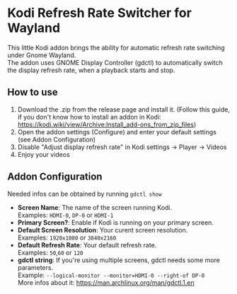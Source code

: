 # Kodi Refresh Rate Switcher for Wayland
This little Kodi addon brings the ability for automatic refresh rate switching under Gnome Wayland.  
The addon uses GNOME Display Controller (gdctl) to automatically switch the display refresh rate, when a playback starts and stop.


## How to use
1. Download the .zip from the release page and install it. (Follow this guide, if you don't know how to install an addon in Kodi: https://kodi.wiki/view/Archive:Install_add-ons_from_zip_files)
2. Open the addon settings (Configure) and enter your default settings (see Addon Configuration)
3. Disable "Adjust display refresh rate" in Kodi settings -> Player -> Videos 
4. Enjoy your videos 

## Addon Configuration
Needed infos can be obtained by running `gdctl show`
- **Screen Name**: The name of the screen running Kodi.  
Examples: `HDMI-0`, `DP-0` or `HDMI-1`
- **Primary Screen?**: Enable if Kodi is running on your primary screen. 
- **Default Screen Resolution**: Your curent screen resolution.  
Examples: `1920x1080` or `3840x2160`
- **Default Refresh Rate**: Your default refresh rate.  
Examples: `50`,`60` or `120`
- **gdctl string**: If you're using multiple screens, gdctl needs some more parameters.  
Example: `--logical-monitor --monitor=HDMI-0 --right-of DP-0`  
More infos about it: https://man.archlinux.org/man/gdctl.1.en  